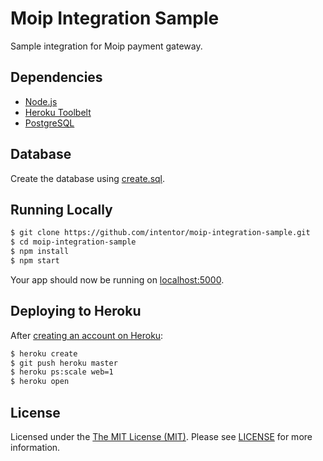 # Moip Integration Sample

Sample integration for Moip payment gateway.

## Dependencies

- [Node.js](http://nodejs.org/)
- [Heroku Toolbelt](https://toolbelt.heroku.com/)
- [PostgreSQL](https://www.postgresql.org/)

## Database

Create the database using [create.sql](db/create.sql). 

## Running Locally

```sh
$ git clone https://github.com/intentor/moip-integration-sample.git
$ cd moip-integration-sample
$ npm install
$ npm start
```

Your app should now be running on [localhost:5000](http://localhost:5000/).

## Deploying to Heroku

After [creating an account on Heroku](https://signup.heroku.com/): 

```sh
$ heroku create
$ git push heroku master
$ heroku ps:scale web=1
$ heroku open
```

## License

Licensed under the [The MIT License (MIT)](http://opensource.org/licenses/MIT). Please see [LICENSE](LICENSE) for more information.